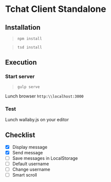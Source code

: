 # Tchat Client Standalone

## Installation

>`npm install`

>`tsd install`

## Execution

### Start server

>`gulp serve`

Lunch browser `http:\\localhost:3000`

### Test

Lunch wallaby.js on your editor

## Checklist

- [x] Display message
- [x] Send message
- [ ] Save messages in LocalStorage
- [ ] Default username
- [ ] Change username
- [ ] Smart scroll
